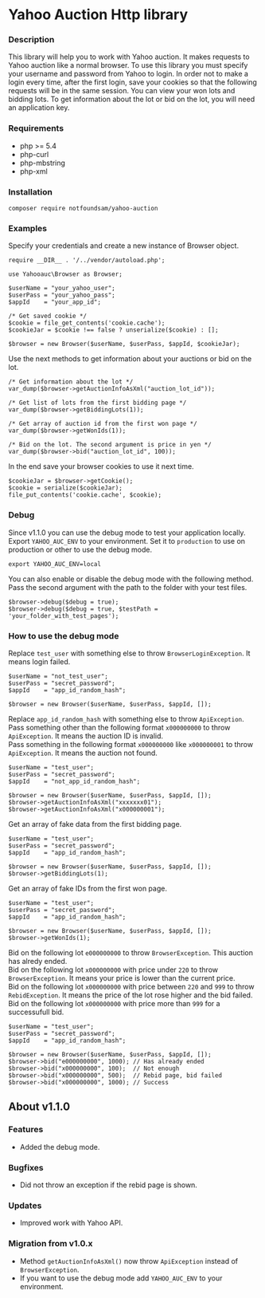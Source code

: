 # Yahoo Auction Http library

### Description
This library will help you to work with Yahoo auction. It makes requests to Yahoo auction like a normal browser. To use this library you must specify your username and password from Yahoo to login. In order not to make a login every time, after the first login, save your cookies so that the following requests will be in the same session. You can view your won lots and bidding lots. To get information about the lot or bid on the lot, you will need an application key.

### Requirements
- php >= 5.4
- php-curl
- php-mbstring
- php-xml

### Installation
```
composer require notfoundsam/yahoo-auction
```

### Examples
Specify your credentials and create a new instance of Browser object.
```
require __DIR__ . '/../vendor/autoload.php';

use Yahooauc\Browser as Browser;

$userName = "your_yahoo_user";
$userPass = "your_yahoo_pass";
$appId    = "your_app_id";

/* Get saved cookie */
$cookie = file_get_contents('cookie.cache');
$cookieJar = $cookie !== false ? unserialize($cookie) : [];

$browser = new Browser($userName, $userPass, $appId, $cookieJar);
```
Use the next methods to get information about your auctions or bid on the lot.
```
/* Get information about the lot */
var_dump($browser->getAuctionInfoAsXml("auction_lot_id"));

/* Get list of lots from the first bidding page */
var_dump($browser->getBiddingLots(1));

/* Get array of auction id from the first won page */
var_dump($browser->getWonIds(1));

/* Bid on the lot. The second argument is price in yen */
var_dump($browser->bid("auction_lot_id", 100));
```
In the end save your browser cookies to use it next time.
```
$cookieJar = $browser->getCookie();
$cookie = serialize($cookieJar);
file_put_contents('cookie.cache', $cookie);
```

### Debug
Since v1.1.0 you can use the debug mode to test your application locally. Export `YAHOO_AUC_ENV` to your environment. Set it to `production` to use on production or other to use the debug mode.
```
export YAHOO_AUC_ENV=local
```
You can also enable or disable the debug mode with the following method.  
Pass the second argument with the path to the folder with your test files.
```
$browser->debug($debug = true);
$browser->debug($debug = true, $testPath = 'your_folder_with_test_pages');
```
### How to use the debug mode
Replace `test_user` with something else to throw `BrowserLoginException`. It means login failed.
```
$userName = "not_test_user";
$userPass = "secret_password";
$appId    = "app_id_random_hash";

$browser = new Browser($userName, $userPass, $appId, []);
```
Replace `app_id_random_hash` with something else to throw `ApiException`.  
Pass something other than the following format `x000000000` to throw `ApiException`. It means the auction ID is invalid.  
Pass something in the following format `x000000000` like `x000000001` to throw `ApiException`. It means the auction not found.
```
$userName = "test_user";
$userPass = "secret_password";
$appId    = "not_app_id_random_hash";

$browser = new Browser($userName, $userPass, $appId, []);
$browser->getAuctionInfoAsXml("xxxxxxx01");
$browser->getAuctionInfoAsXml("x000000001");
```
Get an array of fake data from the first bidding page.
```
$userName = "test_user";
$userPass = "secret_password";
$appId    = "app_id_random_hash";

$browser = new Browser($userName, $userPass, $appId, []);
$browser->getBiddingLots(1);
```
Get an array of fake IDs from the first won page.
```
$userName = "test_user";
$userPass = "secret_password";
$appId    = "app_id_random_hash";

$browser = new Browser($userName, $userPass, $appId, []);
$browser->getWonIds(1);
```
Bid on the following lot `e000000000` to throw `BrowserException`. This auction has alredy ended.  
Bid on the following lot `x000000000` with price under `220` to throw `BrowserException`. It means your price is lower than the current price.  
Bid on the following lot `x000000000` with price between `220` and `999` to throw `RebidException`. It means the price of the lot rose higher and the bid failed.  
Bid on the following lot `x000000000` with price more than `999` for a successufull bid.
```
$userName = "test_user";
$userPass = "secret_password";
$appId    = "app_id_random_hash";

$browser = new Browser($userName, $userPass, $appId, []);
$browser->bid("e000000000", 1000); // Has already ended
$browser->bid("x000000000", 100);  // Not enough
$browser->bid("x000000000", 500);  // Rebid page, bid failed
$browser->bid("x000000000", 1000); // Success
```

## About v1.1.0
### Features
- Added the debug mode.

### Bugfixes
- Did not throw an exception if the rebid page is shown.

### Updates
- Improved work with Yahoo API.

### Migration from v1.0.x
- Method `getAuctionInfoAsXml()` now throw `ApiException` instead of `BrowserException`.
- If you want to use the debug mode add `YAHOO_AUC_ENV` to your environment.

